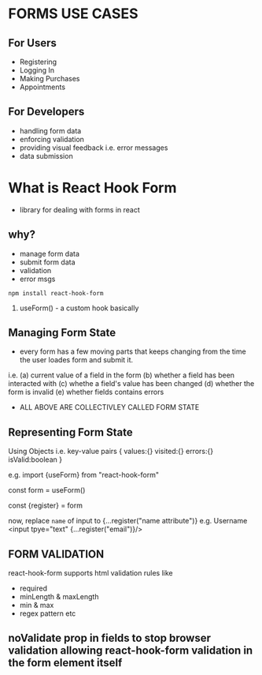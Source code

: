 # FORMS USE CASES

## For Users

- Registering
- Logging In
- Making Purchases
- Appointments

## For Developers

- handling form data
- enforcing validation
- providing visual feedback i.e. error messages
- data submission

# What is React Hook Form

- library for dealing with forms in react

## why?

- manage form data
- submit form data
- validation
- error msgs

`npm install react-hook-form`

1. useForm() - a custom hook basically

## Managing Form State

- every form has a few moving parts that keeps changing from the time the user loades form and submit it.

i.e.
(a) current value of a field in the form
(b) whether a field has been interacted with
(c) whethe a field's value has been changed
(d) whether the form is invalid
(e) whether fields contains errors

- ALL ABOVE ARE COLLECTIVLEY CALLED FORM STATE

## Representing Form State

Using Objects i.e. key-value pairs
{
values:{}
visited:{}
errors:{}
isValid:boolean
}

e.g.
import {useForm} from "react-hook-form"

const form = useForm()

const {register} = form

now, replace `name` of input to {...register("name attribute")}
e.g. <label htmlFor="email">Username</label>
<input tpye="text" {...register("email")}/>

## FORM VALIDATION

react-hook-form supports html validation rules like

- required
- minLength & maxLength
- min & max
- regex pattern etc

## noValidate prop in fields to stop browser validation allowing react-hook-form validation in the form element itself
